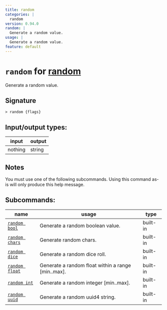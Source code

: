 ```yaml
---
title: random
categories: |
  random
version: 0.94.0
random: |
  Generate a random value.
usage: |
  Generate a random value.
feature: default
---
```

<!-- This file is automatically generated. Please edit the command in https://github.com/nushell/nushell instead. -->

# `random` for [random](/commands/categories/random.md)

<div class='command-title'>Generate a random value.</div>

## Signature

```> random {flags} ```


## Input/output types:

| input   | output |
| ------- | ------ |
| nothing | string |

## Notes
You must use one of the following subcommands. Using this command as-is will only produce this help message.

## Subcommands:

| name                                             | usage                                              | type     |
| ------------------------------------------------ | -------------------------------------------------- | -------- |
| [`random bool`](/commands/docs/random_bool.md)   | Generate a random boolean value.                   | built-in |
| [`random chars`](/commands/docs/random_chars.md) | Generate random chars.                             | built-in |
| [`random dice`](/commands/docs/random_dice.md)   | Generate a random dice roll.                       | built-in |
| [`random float`](/commands/docs/random_float.md) | Generate a random float within a range [min..max]. | built-in |
| [`random int`](/commands/docs/random_int.md)     | Generate a random integer [min..max].              | built-in |
| [`random uuid`](/commands/docs/random_uuid.md)   | Generate a random uuid4 string.                    | built-in |